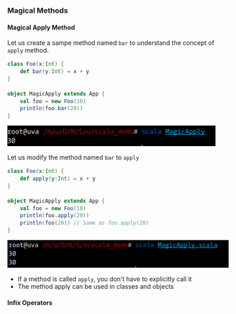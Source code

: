 ### Magical Methods

#### Magical Apply Method

Let us create a sampe method named `bar` to understand the concept of `apply` method.

```scala
class Foo(x:Int) {
	def bar(y:Int) = x + y
}

object MagicApply extends App {
	val foo = new Foo(10)
	println(foo.bar(20))
}
```

![](/assets/Magic_Apply_bar.png)

Let us modify the method named `bar` to `apply`

```scala
class Foo(x:Int) {
	def apply(y:Int) = x + y
}

object MagicApply extends App {
	val foo = new Foo(10)
	println(foo.apply(20))
	println(foo(20)) // Same as foo.apply(20)
}
```

![](/assets/MagicApply_apply.png)

* If a method is called `apply`, you don't have to explicitly call it
* The method apply can be used in classes and objects

#### Infix Operators



